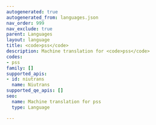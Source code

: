 ```yaml
---
autogenerated: true
autogenerated_from: languages.json
nav_order: 999
nav_exclude: true
parent: Languages
layout: language
title: <code>pss</code>
description: Machine translation for <code>pss</code>
codes:
- pss
family: []
supported_apis:
- id: niutrans
  name: Niutrans
supported_qe_apis: []
seo:
  name: Machine translation for pss
  type: Language

---
```


